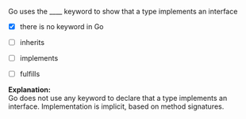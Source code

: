 Go uses the ____ keyword to show that a type implements an interface

- [x] there is no keyword in Go

- [ ] inherits

- [ ] implements

- [ ] fulfills

**Explanation:**  
Go does not use any keyword to declare that a type implements an interface. Implementation is implicit, based on method signatures.
